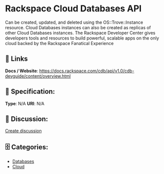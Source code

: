 # Rackspace Cloud Databases API


Can be created, updated, and deleted using the OS::Trove::Instance resource.  Cloud Databases instances can also be created as replicas of other Cloud Databases instances.  The Rackspace Developer Center gives developers tools and resources to build powerful, scalable apps on the only cloud backed by the Rackspace Fanatical Experience

##  🔗 Links
**Docs / Website**: https://docs.rackspace.com/cdb/api/v1.0/cdb-devguide/content/overview.html

## 🧬 Specification:
**Type**: N/A
**URI**: N/A

## 💬 Discussion:
[Create discussion](https://github.com/apis-list/apis-list/discussions/new)

## 🗄️ Categories:
- [Databases](https://github.com/apis-list/apis-list#databases)
- [Cloud](https://github.com/apis-list/apis-list#cloud)







